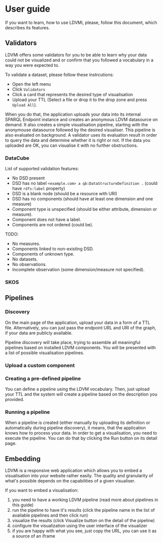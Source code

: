 # User guide

If you want to learn, how to use LDVMi, please, follow this document, which describes its features.

## Validators
LDVMi offers some validators for you to be able to learn why your data could not be visualized and or confirm that you followed a vocabulary in a way you were expected to.

To validate a dataset, please follow these instrcutions:
- Open the left menu
- Click `Validators`
- Click a card that represents the desired type of visualisation
- Upload your TTL (Select a file or drop it to the drop zone and press `Upload All`).

When you do that, the application uploads your data into its internal SPARQL Endpoint instance and creates an anonymous LDVM datasource on demand.
It also creates a simple visualisation pipeline, starting with the anonymouse datasource followed by the desired visualiser.
This pipeline is also evaluated on background.
A validator uses its evaluation result in order to query the data and determine whether it is right or not.
If the data you uploaded are OK, you can visualise it with no further obstructions.

### DataCube

List of supported validation features:

- No DSD present
- DSD has no label `<example.com> a qb:DataStructureDefinition .` (could have `rdfs:label` property)
- DSD is a blank node (should be a resource with URI)
- DSD has no components (should have at least one dimension and one measure)
- Component type is unspecified (should be either attribute, dimension or measure).
- Component does not have a label.
- Components are not ordered (could be).

TODO:
- No measures.
- Components linked to non-existing DSD.
- Components of unknown type.
- No datasets.
- No observations.
- Incomplete observation (some dimension/measure not specified).

### SKOS

## Pipelines

### Discovery

On the main page of the application, upload your data in a form of a TTL file.
Alternatively, you can just pass the endpoint URL and URI of the graph, if your data are publicly available.

Pipeline discovery will take place, trying to assemble all meaningful pipelines based on installed LDVM components.
You will be presented with a list of possible visualisation pipelines.

### Upload a custom component

### Creating a pre-defined pipeline

You can define a pipeline using the LDVM vocabulary.
Then, just upload your TTL and the system will create a pipeline based on the description you provided.

### Running a pipeline

When a pipeline is created (either manually by uploading its definition or automatically during pipeline discovery), it means, that the application knows how to process your data.
In order to get a visualisation, you need to execute the pipeline.
You can do that by clicking the Run button on its detail page.

## Embedding

LDVMi is a responsive web application which allows you to embed a visualisation into your website rather easily. The quality and granularity of what's possible depends on the capabilities of a given visualiser.

If you want to embed a visualisation:

1) you need to have a working LDVM pipeline (read more about pipelines in this guide)
2) run the pipeline to have it's results (click the pipeline name in the list of available pipelines and then click run)
3) visualize the results (click Visualize button on the detail of the pipeline)
4) configure the visualization using the user interface of the visualizer
5) if you are happy with what you see, just copy the URL, you can use it as a source of an iframe
